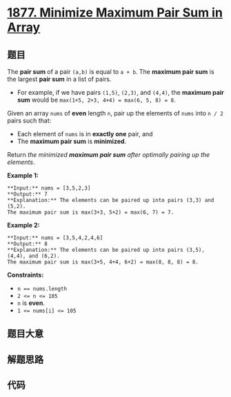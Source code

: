 # [1877. Minimize Maximum Pair Sum in Array](https://leetcode.com/problems/minimize-maximum-pair-sum-in-array)

## 题目

The **pair sum** of a pair `(a,b)` is equal to `a + b`. The **maximum pair
sum** is the largest **pair sum** in a list of pairs.

  * For example, if we have pairs `(1,5)`, `(2,3)`, and `(4,4)`, the **maximum pair sum** would be `max(1+5, 2+3, 4+4) = max(6, 5, 8) = 8`.

Given an array `nums` of **even** length `n`, pair up the elements of `nums`
into `n / 2` pairs such that:

  * Each element of `nums` is in **exactly one** pair, and
  * The **maximum pair sum** is **minimized**.

Return _the minimized **maximum pair sum** after optimally pairing up the
elements_.



**Example 1:**

    
    
    **Input:** nums = [3,5,2,3]
    **Output:** 7
    **Explanation:** The elements can be paired up into pairs (3,3) and (5,2).
    The maximum pair sum is max(3+3, 5+2) = max(6, 7) = 7.
    

**Example 2:**

    
    
    **Input:** nums = [3,5,4,2,4,6]
    **Output:** 8
    **Explanation:** The elements can be paired up into pairs (3,5), (4,4), and (6,2).
    The maximum pair sum is max(3+5, 4+4, 6+2) = max(8, 8, 8) = 8.
    



**Constraints:**

  * `n == nums.length`
  * `2 <= n <= 105`
  * `n` is **even**.
  * `1 <= nums[i] <= 105`


## 题目大意

## 解题思路

## 代码

```javascript

```
